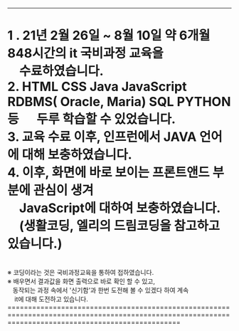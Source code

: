 ------------------------------------------------------------------------------------------------------------------------------------------------------
1 . 21년 2월 26일 ~ 8월 10일 약 6개월 848시간의 it 국비과정 교육을 <br> &nbsp; &nbsp; 수료하였습니다. <br>
2.  HTML CSS Java JavaScript RDBMS( Oracle, Maria) SQL PYTHON등 &nbsp; &nbsp;&nbsp; 두루 학습할 수 있었습니다. <br>
3.  교육 수료 이후, 인프런에서 JAVA 언어에 대해 보충하였습니다. <br>
4.  이후, 화면에 바로 보이는 프론트앤드 부분에 관심이 생겨 <br> &nbsp; &nbsp; JavaScript에 대하여 보충하였습니다. <br> &nbsp; &nbsp; (생활코딩, 엘리의 드림코딩을 참고하고 있습니다.) <br>
======================================================================================================================================================
<br>
※ 코딩이라는 것은 국비과정교육을 통하여 접하였습니다. <br>
※ 배우면서 결과값을 화면 출력으로 바로 확인 할 수 있고, <br>&nbsp; &nbsp;동작되는 과정 속에서 '신기함'과 한번 도전해 볼 수 있겠다 하여 계속 <br>&nbsp; &nbsp; it에 대해 도전하고 있습니다.  <br>
======================================================================================================================================================
